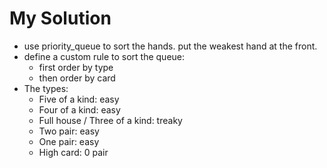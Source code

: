 # My Solution

- use priority_queue to sort the hands. put the weakest hand at the front.
- define a custom rule to sort the queue:
    - first order by type
    - then order by card
- The types:
    - Five of a kind: easy
    - Four of a kind: easy
    - Full house / Three of a kind: treaky
    - Two pair: easy
    - One pair: easy
    - High card: 0 pair

